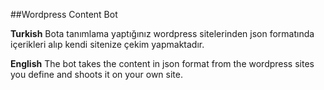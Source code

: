 ##Wordpress Content Bot

**Turkish**
Bota tanımlama yaptığınız wordpress sitelerinden json formatında içerikleri alıp kendi sitenize çekim yapmaktadır. 


**English**
The bot takes the content in json format from the wordpress sites you define and shoots it on your own site.
